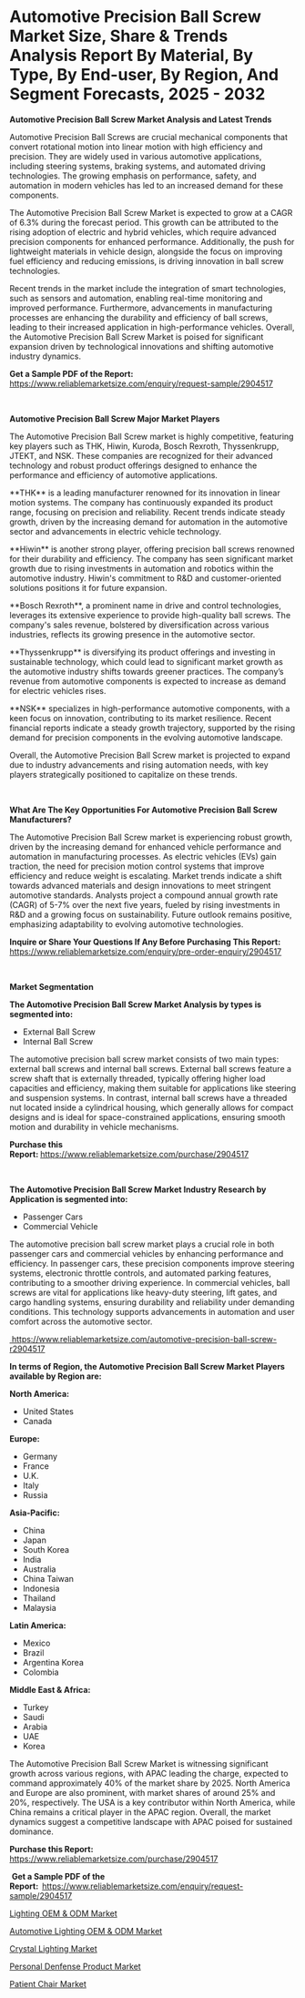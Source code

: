 <p><h1>Automotive Precision Ball Screw Market Size, Share & Trends Analysis Report By Material, By Type, By End-user, By Region, And Segment Forecasts, 2025 - 2032</h1></p><p><strong>Automotive Precision Ball Screw Market Analysis and Latest Trends</strong></p>
<p><p>Automotive Precision Ball Screws are crucial mechanical components that convert rotational motion into linear motion with high efficiency and precision. They are widely used in various automotive applications, including steering systems, braking systems, and automated driving technologies. The growing emphasis on performance, safety, and automation in modern vehicles has led to an increased demand for these components.</p><p>The Automotive Precision Ball Screw Market is expected to grow at a CAGR of 6.3% during the forecast period. This growth can be attributed to the rising adoption of electric and hybrid vehicles, which require advanced precision components for enhanced performance. Additionally, the push for lightweight materials in vehicle design, alongside the focus on improving fuel efficiency and reducing emissions, is driving innovation in ball screw technologies.</p><p>Recent trends in the market include the integration of smart technologies, such as sensors and automation, enabling real-time monitoring and improved performance. Furthermore, advancements in manufacturing processes are enhancing the durability and efficiency of ball screws, leading to their increased application in high-performance vehicles. Overall, the Automotive Precision Ball Screw Market is poised for significant expansion driven by technological innovations and shifting automotive industry dynamics.</p></p>
<p><strong>Get a Sample PDF of the Report:&nbsp;</strong> <a href="https://www.reliablemarketsize.com/enquiry/request-sample/2904517?utm_campaign=2113&utm_medium=2&utm_source=Github&utm_content=ia&utm_term=12032025&utm_id=automotive-precision-ball-screw">https://www.reliablemarketsize.com/enquiry/request-sample/2904517</a></p>
<p>&nbsp;</p>
<p><strong>Automotive Precision Ball Screw Major Market Players</strong></p>
<p><p>The Automotive Precision Ball Screw market is highly competitive, featuring key players such as THK, Hiwin, Kuroda, Bosch Rexroth, Thyssenkrupp, JTEKT, and NSK. These companies are recognized for their advanced technology and robust product offerings designed to enhance the performance and efficiency of automotive applications.</p><p>**THK** is a leading manufacturer renowned for its innovation in linear motion systems. The company has continuously expanded its product range, focusing on precision and reliability. Recent trends indicate steady growth, driven by the increasing demand for automation in the automotive sector and advancements in electric vehicle technology.</p><p>**Hiwin** is another strong player, offering precision ball screws renowned for their durability and efficiency. The company has seen significant market growth due to rising investments in automation and robotics within the automotive industry. Hiwin's commitment to R&D and customer-oriented solutions positions it for future expansion.</p><p>**Bosch Rexroth**, a prominent name in drive and control technologies, leverages its extensive experience to provide high-quality ball screws. The company's sales revenue, bolstered by diversification across various industries, reflects its growing presence in the automotive sector.</p><p>**Thyssenkrupp** is diversifying its product offerings and investing in sustainable technology, which could lead to significant market growth as the automotive industry shifts towards greener practices. The company’s revenue from automotive components is expected to increase as demand for electric vehicles rises.</p><p>**NSK** specializes in high-performance automotive components, with a keen focus on innovation, contributing to its market resilience. Recent financial reports indicate a steady growth trajectory, supported by the rising demand for precision components in the evolving automotive landscape.</p><p>Overall, the Automotive Precision Ball Screw market is projected to expand due to industry advancements and rising automation needs, with key players strategically positioned to capitalize on these trends.</p></p>
<p>&nbsp;</p>
<p><strong>What Are The Key Opportunities For Automotive Precision Ball Screw Manufacturers?</strong></p>
<p><p>The Automotive Precision Ball Screw market is experiencing robust growth, driven by the increasing demand for enhanced vehicle performance and automation in manufacturing processes. As electric vehicles (EVs) gain traction, the need for precision motion control systems that improve efficiency and reduce weight is escalating. Market trends indicate a shift towards advanced materials and design innovations to meet stringent automotive standards. Analysts project a compound annual growth rate (CAGR) of 5-7% over the next five years, fueled by rising investments in R&D and a growing focus on sustainability. Future outlook remains positive, emphasizing adaptability to evolving automotive technologies.</p></p>
<p><strong>Inquire or Share Your Questions If Any Before Purchasing This Report:</strong> <a href="https://www.reliablemarketsize.com/enquiry/pre-order-enquiry/2904517?utm_campaign=2113&utm_medium=2&utm_source=Github&utm_content=ia&utm_term=12032025&utm_id=automotive-precision-ball-screw">https://www.reliablemarketsize.com/enquiry/pre-order-enquiry/2904517</a></p>
<p>&nbsp;</p>
<p><strong>Market Segmentation</strong></p>
<p><strong>The Automotive Precision Ball Screw Market Analysis by types is segmented into:</strong></p>
<p><ul><li>External Ball Screw</li><li>Internal Ball Screw</li></ul></p>
<p><p>The automotive precision ball screw market consists of two main types: external ball screws and internal ball screws. External ball screws feature a screw shaft that is externally threaded, typically offering higher load capacities and efficiency, making them suitable for applications like steering and suspension systems. In contrast, internal ball screws have a threaded nut located inside a cylindrical housing, which generally allows for compact designs and is ideal for space-constrained applications, ensuring smooth motion and durability in vehicle mechanisms.</p></p>
<p><strong>Purchase this Report:&nbsp;</strong><a href="https://www.reliablemarketsize.com/purchase/2904517?utm_campaign=2113&utm_medium=2&utm_source=Github&utm_content=ia&utm_term=12032025&utm_id=automotive-precision-ball-screw">https://www.reliablemarketsize.com/purchase/2904517</a></p>
<p>&nbsp;</p>
<p><strong>The Automotive Precision Ball Screw Market Industry Research by Application is segmented into:</strong></p>
<p><ul><li>Passenger Cars</li><li>Commercial Vehicle</li></ul></p>
<p><p>The automotive precision ball screw market plays a crucial role in both passenger cars and commercial vehicles by enhancing performance and efficiency. In passenger cars, these precision components improve steering systems, electronic throttle controls, and automated parking features, contributing to a smoother driving experience. In commercial vehicles, ball screws are vital for applications like heavy-duty steering, lift gates, and cargo handling systems, ensuring durability and reliability under demanding conditions. This technology supports advancements in automation and user comfort across the automotive sector.</p></p>
<p><a href="https://www.reliablemarketsize.com/automotive-precision-ball-screw-r2904517?utm_campaign=2113&utm_medium=2&utm_source=Github&utm_content=ia&utm_term=12032025&utm_id=automotive-precision-ball-screw">&nbsp;https://www.reliablemarketsize.com/automotive-precision-ball-screw-r2904517</a></p>
<p><strong>In terms of Region, the Automotive Precision Ball Screw Market Players available by Region are:</strong></p>
<p>
    <p> <strong> North America: </strong>
        <ul>
            <li>United States</li>
            <li>Canada</li>
        </ul>
        </p> 
    <p> <strong> Europe: </strong>
        <ul>
            <li>Germany</li>
            <li>France</li>
            <li>U.K.</li>
            <li>Italy</li>
            <li>Russia</li>
        </ul>
        </p> 
    <p> <strong> Asia-Pacific: </strong>
        <ul>
            <li>China</li>
            <li>Japan</li>
            <li>South Korea</li>
            <li>India</li>
            <li>Australia</li>
            <li>China Taiwan</li>
            <li>Indonesia</li>
            <li>Thailand</li>
            <li>Malaysia</li>
        </ul>
        </p> 
    <p> <strong> Latin America: </strong>
        <ul>
            <li>Mexico</li>
            <li>Brazil</li>
            <li>Argentina Korea</li>
            <li>Colombia</li>
        </ul>
        </p> 
    <p> <strong> Middle East & Africa: </strong>
        <ul>
            <li>Turkey</li>
            <li>Saudi</li>
            <li>Arabia</li>
            <li>UAE</li>
            <li>Korea</li>
        </ul>
    </p>
    </p>
<p><p>The Automotive Precision Ball Screw Market is witnessing significant growth across various regions, with APAC leading the charge, expected to command approximately 40% of the market share by 2025. North America and Europe are also prominent, with market shares of around 25% and 20%, respectively. The USA is a key contributor within North America, while China remains a critical player in the APAC region. Overall, the market dynamics suggest a competitive landscape with APAC poised for sustained dominance.</p></p>
<p><strong>Purchase this Report: </strong><a href="https://www.reliablemarketsize.com/purchase/2904517?utm_campaign=2113&utm_medium=2&utm_source=Github&utm_content=ia&utm_term=12032025&utm_id=automotive-precision-ball-screw">https://www.reliablemarketsize.com/purchase/2904517</a></p>
<p>&nbsp;<strong>Get a Sample PDF of the Report:&nbsp;&nbsp;</strong><a href="https://www.reliablemarketsize.com/enquiry/request-sample/2904517?utm_campaign=2113&utm_medium=2&utm_source=Github&utm_content=ia&utm_term=12032025&utm_id=automotive-precision-ball-screw">https://www.reliablemarketsize.com/enquiry/request-sample/2904517</a></p>
<p><strong></strong></p>
<p><p><a href="https://github.com/dichkotuanny/Market-Research-Report-List-1/blob/main/lighting-oem-odm-market.md?utm_campaign=2113&utm_medium=2&utm_source=Github&utm_content=ia&utm_term=12032025&utm_id=automotive-precision-ball-screw">Lighting OEM & ODM Market</a></p><p><a href="https://github.com/rahu1506/Market-Research-Report-List-7/blob/main/automotive-lighting-oem-odm-market.md?utm_campaign=2113&utm_medium=2&utm_source=Github&utm_content=ia&utm_term=12032025&utm_id=automotive-precision-ball-screw">Automotive Lighting OEM & ODM Market</a></p><p><a href="https://github.com/shondapmbau/Market-Research-Report-List-1/blob/main/crystal-lighting-market.md?utm_campaign=2113&utm_medium=2&utm_source=Github&utm_content=ia&utm_term=12032025&utm_id=automotive-precision-ball-screw">Crystal Lighting Market</a></p><p><a href="https://github.com/MonroeBullock54/Market-Research-Report-List-2/blob/main/personal-denfense-product-market.md?utm_campaign=2113&utm_medium=2&utm_source=Github&utm_content=ia&utm_term=12032025&utm_id=automotive-precision-ball-screw">Personal Denfense Product Market</a></p><p><a href="https://github.com/FassouRP/Market-Research-Report-List-7/blob/main/patient-chair-market.md?utm_campaign=2113&utm_medium=2&utm_source=Github&utm_content=ia&utm_term=12032025&utm_id=automotive-precision-ball-screw">Patient Chair Market</a></p></p>